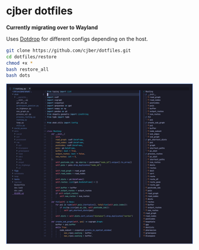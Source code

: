 # cjber dotfiles

**Currently migrating over to Wayland**

Uses [Dotdrop](https://github.com/deadc0de6/dotdrop) for different
configs depending on the host.

``` bash
git clone https://github.com/cjber/dotfiles.git
cd dotfiles/restore
chmod +x *
bash restore_all
bash dots
```

![Neovim](./screenshots/nvim.jpeg)

